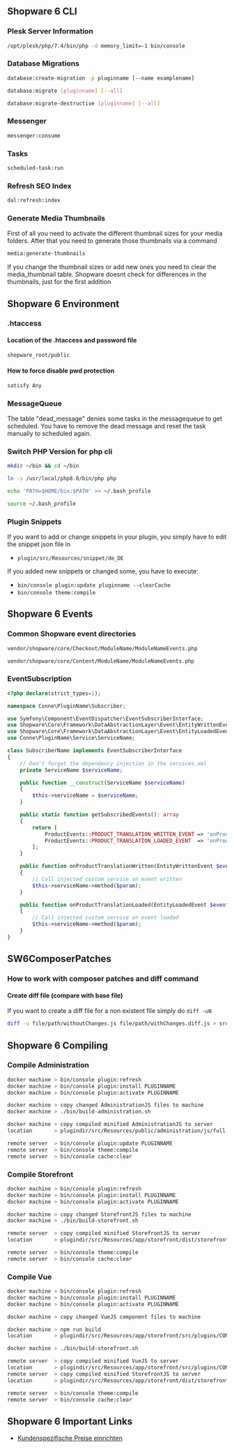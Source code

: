 ## Shopware 6 CLI
### Plesk Server Information
```bash
/opt/plesk/php/7.4/bin/php -d memory_limit=-1 bin/console
```
### Database Migrations
```bash
database:create-migration -p pluginname [--name examplename]
```
```bash
database:migrate [pluginname] [--all]
```
```bash
database:migrate-destructive [pluginname] [--all]
```
### Messenger
```bash
messenger:consume
```
### Tasks
```bash
scheduled-task:run
```
### Refresh SEO Index
```bash
dal:refresh:index
```
### Generate Media Thumbnails
First of all you need to activate the different thumbnail sizes for your media folders.
After that you need to generate those thumbnails via a command
```bash
media:generate-thumbnails
```
If you change the thumbnail sizes or add new ones you need to clear the media_thumbnail table.
Shopware doesnt check for differences in the thumbnails, just for the first addition

## Shopware 6 Environment
### .htaccess
#### Location of the .htaccess and password file
```bash 
shopware_root/public
```
#### How to force disable pwd protection
```bash
satisfy Any
```
### MessageQueue
The table "dead_message" denies some tasks in the messagequeue to get scheduled. You have to remove the dead message and reset the task manually to scheduled again.
### Switch PHP Version for php cli
```bash
mkdir ~/bin && cd ~/bin
```
```bash
ln -s /usr/local/php8.0/bin/php php
```
```bash
echo 'PATH=$HOME/bin:$PATH' >> ~/.bash_profile
```
```bash
source ~/.bash_profile
```
### Plugin Snippets
If you want to add or change snippets in your plugin, you simply have to edit the snippet json file in
  - ```plugin/src/Resources/snippet/de_DE```

If you added new snippets or changed some, you have to execute: 
  - ```bin/console plugin:update pluginname --clearCache```
  - ```bin/console theme:compile```

## Shopware 6 Events
### Common Shopware event directories
```bash
vendor/shopware/core/Checkout/ModuleName/ModuleNameEvents.php
```
```bash
vendor/shopware/core/Content/ModuleName/ModuleNameEvents.php
```
### EventSubscription
```php
<?php declare(strict_types=1);

namespace Conne\PluginName\Subscriber;

use Symfony\Component\EventDispatcher\EventSubscriberInterface;
use Shopware\Core\Framework\DataAbstractionLayer\Event\EntityWrittenEvent;
use Shopware\Core\Framework\DataAbstractionLayer\Event\EntityLoadedEvent;
use Conne\PluginName\Service\ServiceName;

class SubscriberName implements EventSubscriberInterface
{
    // Don't forget the dependency injection in the services.xml
    private ServiceName $serviceName;

    public function __construct(ServiceName $serviceName)
    {
        $this->serviceName = $serviceName;
    }

    public static function getSubscribedEvents(): array  
    {
        return [  
            ProductEvents::PRODUCT_TRANSLATION_WRITTEN_EVENT => 'onProductTranslationWritten',
            ProductEvents::PRODUCT_TRANSLATION_LOADED_EVENT  => 'onProductTranslationLoaded',
        ];  
    }

    public function onProductTranslationWritten(EntityWrittenEvent $event): void
    {
        // Call injected custom service on event written
        $this->serviceName->method($param);
    }

    public function onProductTranslationLoaded(EntityLoadedEvent $event): void
    {
        // Call injected custom service on event loaded
        $this->serviceName->method($param);
    }
}
```

## SW6ComposerPatches
### How to work with composer patches and diff command

#### Create diff file (compare with base file)

If you want to create a diff file for a non existent file simply do ```diff -uN```

```sh
diff -u file/path/withoutChanges.js file/path/withChanges.diff.js > src/patches/vendorname/modulename/describing_name.diff
```
## Shopware 6 Compiling
### Compile Administration
```bash
docker machine > bin/console plugin:refresh
docker machine > bin/console plugin:install PLUGINNAME
docker machine > bin/console plugin:activate PLUGINNAME

docker machine > copy changed AdministrationJS files to machine
docker machine > ./bin/build-administration.sh

docker machine > copy compiled minified AdministrationJS to server
location       > plugindir/src/Resources/public/administration/js/full-plugin-name.js

remote server  > bin/console plugin:update PLUGINNAME
remote server  > bin/console theme:compile
remote server  > bin/console cache:clear
```

### Compile Storefront
```bash
docker machine > bin/console plugin:refresh
docker machine > bin/console plugin:install PLUGINNAME
docker machine > bin/console plugin:activate PLUGINNAME

docker machine > copy changed StorefrontJS files to machine
docker machine > ./bin/build-storefront.sh

remote server  > copy compiled minified StorefrontJS to server
location       > plugindir/src/Resources/app/storefront/dist/storefront/js/full-plugin-name.js

remote server  > bin/console theme:compile
remote server  > bin/console cache:clear
```
### Compile Vue
```bash
docker machine > bin/console plugin:refresh
docker machine > bin/console plugin:install PLUGINNAME
docker machine > bin/console plugin:activate PLUGINNAME

docker machine > copy changed VueJS component files to machine

docker machine > npm run build
location       > plugindir/src/Resources/app/storefront/src/plugins/COMPONENT-NAME

docker machine > ./bin/build-storefront.sh

remote server  > copy compiled minified VueJS to server
location       > plugindir/src/Resources/app/storefront/src/plugins/COMPONENT-NAME/dist/COMPONENT-NAME.js
remote server  > copy compiled minified StorefrontJS to server
location       > plugindir/src/Resources/app/storefront/dist/storefront/js/full-plugin-name.js

remote server  > bin/console theme:compile
remote server  > bin/console cache:clear
```

## Shopware 6 Important Links
- [Kundenspezifische Preise einrichten](https://sitegeist.de/blog/e-commerce/kundenindividuelle-preise-in-shopware-6.html)






